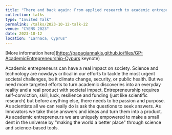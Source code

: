 ```yaml
---
title: "There and back again: From applied research to academic entrepreneurship"
collection: talks
type: "Invited Talk"
permalink: /talks/2023-10-12-talk-22
venue: "CYENS 2023"
date: 2023-10-12
location: "Larnaca, Cyprus"
---
```


[More information here](https://papagiannakis.github.io/files/GP-AcademicEntrepreneurship-Cypurs keynote)

Academic entrepreneurs can have a real impact on society. Science and technology are nowdays critical in our efforts to tackle the most urgent societal challenges, be it climate change, security, or public health. But we need more targeted efforts to turn academic discoveries into an everyday reality and a real product with societal impact.  Entrepreneurship requires self-conviction, skill, luck, resilience and funding (just like scientific research) but before anything else, there needs to be passion and purpose. As scientists all we can really do is ask the questions to seek answers. As Innovators we take those answers and ideas and turn them into a product. As academic entrepreneurs we are uniquely empowered to make a small dent in the universe by &quot;making the world a better place&quot; through science and science-based tools.
